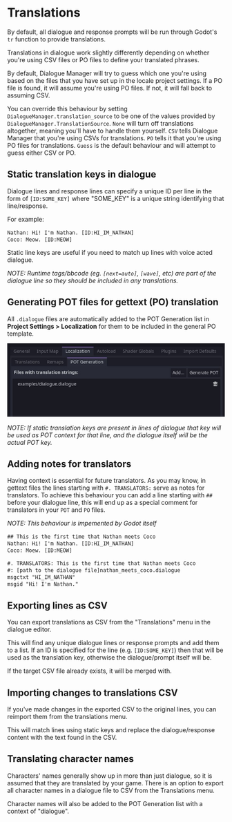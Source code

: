 # Translations

By default, all dialogue and response prompts will be run through Godot's `tr` function to provide translations.

Translations in dialogue work slightly differently depending on whether you're using CSV files or PO files to define your translated phrases.

By default, Dialogue Manager will try to guess which one you're using based on the files that you have set up in the locale project settings. If a PO file is found, it will assume you're using PO files. If not, it will fall back to assuming CSV.

You can override this behaviour by setting `DialogueManager.translation_source` to be one of the values provided by `DialogueManager.TranslationSource`. `None` will turn off translations altogether, meaning you'll have to handle them yourself. `CSV` tells Dialogue Manager that you're using CSVs for translations. `PO` tells it that you're using PO files for translations. `Guess` is the default behaviour and will attempt to guess either CSV or PO.

## Static translation keys in dialogue

Dialogue lines and response lines can specify a unique ID per line in the form of `[ID:SOME_KEY]` where "SOME_KEY" is a unique string identifying that line/response.

For example:

```
Nathan: Hi! I'm Nathan. [ID:HI_IM_NATHAN]
Coco: Meow. [ID:MEOW]
```

Static line keys are useful if you need to match up lines with voice acted dialogue.

_NOTE: Runtime tags/bbcode (eg. `[next=auto]`, `[wave]`, etc) are part of the dialogue line so they should be included in any translations._

## Generating POT files for gettext (PO) translation

All `.dialogue` files are automatically added to the POT Generation list in **Project Settings > Localization** for them to be included in the general PO template.

![Adding dialogue files to the POT generation list](media/pot-generation.jpg)

_NOTE: If static translation keys are present in lines of dialogue that key will be used as POT context for that line, and the dialogue itself will be the actual POT key._


## Adding notes for translators

Having context is essential for future translators. As you may know, in gettext files the lines starting with `#. TRANSLATORS:` serve as notes for translators. To achieve this behaviour you can add a line starting with `##` before your dialogue line, this will end up as a special comment for translators in your `POT` and `PO` files.

_NOTE: This behaviour is impemented by Godot itself_

```
## This is the first time that Nathan meets Coco
Nathan: Hi! I'm Nathan. [ID:HI_IM_NATHAN]
Coco: Moew. [ID:MEOW]
```

```
#. TRANSLATORS: This is the first time that Nathan meets Coco
#: [path to the dialogue file]nathan_meets_coco.dialogue
msgctxt "HI_IM_NATHAN"
msgid "Hi! I'm Nathan."
```


## Exporting lines as CSV

You can export translations as CSV from the "Translations" menu in the dialogue editor.

This will find any unique dialogue lines or response prompts and add them to a list. If an ID is specified for the line (e.g. `[ID:SOME_KEY]`) then that will be used as the translation key, otherwise the dialogue/prompt itself will be.

If the target CSV file already exists, it will be merged with.

## Importing changes to translations CSV

If you've made changes in the exported CSV to the original lines, you can reimport them from the translations menu.

This will match lines using static keys and replace the dialogue/response content with the text found in the CSV.

## Translating character names

Characters' names generally show up in more than just dialogue, so it is assumed that they are translated by your game. There is an option to export all character names in a dialogue file to CSV from the Translations menu.

Character names will also be added to the POT Generation list with a context of "dialogue".
